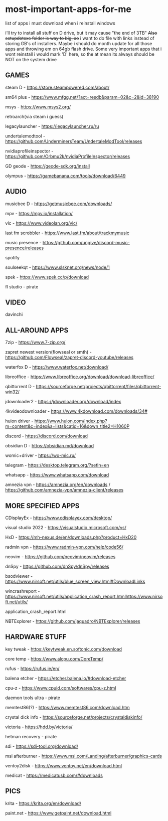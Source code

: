 # most-important-apps-for-me
list of apps i must download when i reinstall windows

i'll try to install all stuff on D drive, but it may cause "the end of 3TB"
~~Also setupdotexe folder is way to big, so~~ i want to do file with links instead of storing GB's of installers.
Maybe i should do month update for all those apps and throwing em on 64gb flash drive. Some very important apps that i wont reinstall i would mark 'D' here, so the at mean its always should be NOT on the system drive

## GAMES

steam D - https://store.steampowered.com/about/

sm64 plus - https://www.mfgg.net/?act=resdb&param=02&c=2&id=38190

msys - https://www.msys2.org/

retroarch(via steam i guess)

legacylauncher - https://legacylauncher.ru/ru

undertalemodtool - https://github.com/UnderminersTeam/UndertaleModTool/releases

nvidiaprofileinspector - https://github.com/Orbmu2k/nvidiaProfileInspector/releases

GD geode - https://geode-sdk.org/install

olympus - https://gamebanana.com/tools/download/6449

## AUDIO

musicbee D - https://getmusicbee.com/downloads/

mpv - https://mpv.io/installation/

vlc - https://www.videolan.org/vlc/

last fm scrobbler - https://www.last.fm/about/trackmymusic

music presence - https://github.com/ungive/discord-music-presence/releases

spotify

soulseekqt - https://www.slsknet.org/news/node/1

spek - https://www.spek.cc/p/download

fl studio - pirate

## VIDEO

davinchi 

## ALL-AROUND APPS

7zip - https://www.7-zip.org/

zapret newest version(flowseal or smth) - https://github.com/Flowseal/zapret-discord-youtube/releases

waterfox D - https://www.waterfox.net/download/

libreoffice - https://www.libreoffice.org/download/download-libreoffice/

qbittorrent D - https://sourceforge.net/projects/qbittorrent/files/qbittorrent-win32/

jdownloader2 - https://jdownloader.org/download/index

4kvideodownloader - https://www.4kdownload.com/downloads/34#

huion driver - https://www.huion.com/index.php?m=content&c=index&a=lists&catid=16&down_title2=H1060P

discord - https://discord.com/download

obsidian D - https://obsidian.md/download

womic+driver - https://wo-mic.ru/

telegram - https://desktop.telegram.org/?setln=en

whatsapp - https://www.whatsapp.com/download

amnezia vpn - https://amnezia.org/en/downloads / https://github.com/amnezia-vpn/amnezia-client/releases

## MORE SPECIFIED APPS

CDisplayEx - https://www.cdisplayex.com/desktop/

visual studio 2022 - https://visualstudio.microsoft.com/vs/

HxD - https://mh-nexus.de/en/downloads.php?product=HxD20

radmin vpn - https://www.radmin-vpn.com/help/code56/

neovim - https://github.com/neovim/neovim/releases

dnSpy - https://github.com/dnSpy/dnSpy/releases

bsodviewer - https://www.nirsoft.net/utils/blue_screen_view.html#DownloadLinks

wincrashreport - https://www.nirsoft.net/utils/application_crash_report.htmlhttps://www.nirsoft.net/utils/

application_crash_report.html

NBTExplorer - https://github.com/jaquadro/NBTExplorer/releases

## HARDWARE STUFF

key tweak - https://keytweak.en.softonic.com/download

core temp - https://www.alcpu.com/CoreTemp/

rufus - https://rufus.ie/en/

balena etcher - https://etcher.balena.io/#download-etcher

cpu-z - https://www.cpuid.com/softwares/cpu-z.html

daemon tools ultra - pirate

memtest86(?) - https://www.memtest86.com/download.htm

crystal dick info - https://sourceforge.net/projects/crystaldiskinfo/

victoria - https://hdd.by/victoria/

hetman recovery - pirate

sdi - https://sdi-tool.org/download/

msi afterburner - https://www.msi.com/Landing/afterburner/graphics-cards

ventoy2disk - https://www.ventoy.net/en/download.html

medicat - https://medicatusb.com/#downloads

## PICS

krita - https://krita.org/en/download/

paint.net - https://www.getpaint.net/download.html
